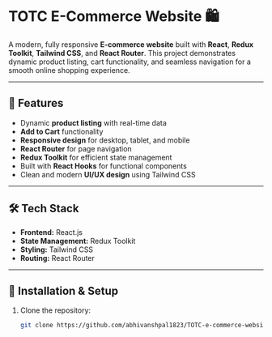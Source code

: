 # TOTC E-Commerce Website 🛍️

A modern, fully responsive **E-commerce website** built with **React**, **Redux Toolkit**, **Tailwind CSS**, and **React Router**. This project demonstrates dynamic product listing, cart functionality, and seamless navigation for a smooth online shopping experience.

---

## 🚀 Features

- Dynamic **product listing** with real-time data
- **Add to Cart** functionality
- **Responsive design** for desktop, tablet, and mobile
- **React Router** for page navigation
- **Redux Toolkit** for efficient state management
- Built with **React Hooks** for functional components
- Clean and modern **UI/UX design** using Tailwind CSS

---

## 🛠️ Tech Stack

- **Frontend:** React.js  
- **State Management:** Redux Toolkit  
- **Styling:** Tailwind CSS  
- **Routing:** React Router  

---

## 📁 Installation & Setup

1. Clone the repository:
   ```bash
   git clone https://github.com/abhivanshpal1823/TOTC-e-commerce-website.git




